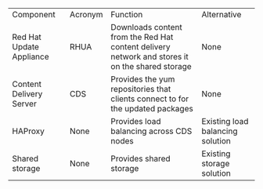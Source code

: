 <table>
    <tr>
        <td>Component</td>
        <td>Acronym</td>
        <td>Function</td>
        <td>Alternative</td>
    </tr>
    <tr>
        <td>Red Hat Update Appliance</td>
        <td>RHUA</td>
        <td>Downloads content from the Red Hat content delivery network and stores it on the shared storage</td>
        <td>None</td>
    </tr>
    <tr>
        <td>Content Delivery Server</td>
        <td>CDS</td>
        <td>Provides the yum repositories that clients connect to for the updated packages</td>
        <td>None</td>
    </tr>
    <tr>
        <td>HAProxy</td>
        <td>None</td>
        <td>Provides load balancing across CDS nodes</td>
        <td>Existing load balancing solution</td>
    </tr>
    <tr>
        <td>Shared storage</td>
        <td>None</td>
        <td>Provides shared storage</td>
        <td>Existing storage solution</td>
    </tr>
</table>